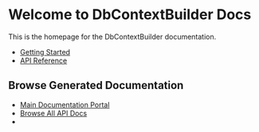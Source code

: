 # Welcome to DbContextBuilder Docs

This is the homepage for the DbContextBuilder documentation.

- [Getting Started](docs/getting-started.md)
- [API Reference](api/toc.html)

## Browse Generated Documentation

- [Main Documentation Portal](./_site/index.html)
- [Browse All API Docs](./_site/api/index.html)
-
